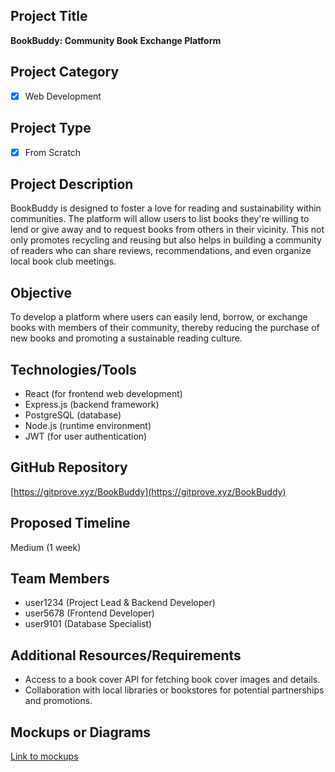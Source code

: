 ## Project Title

**BookBuddy: Community Book Exchange Platform**

## Project Category

- [x] Web Development

## Project Type

- [x] From Scratch

## Project Description

BookBuddy is designed to foster a love for reading and sustainability within communities. The platform will allow users to list books they're willing to lend or give away and to request books from others in their vicinity. This not only promotes recycling and reusing but also helps in building a community of readers who can share reviews, recommendations, and even organize local book club meetings.

## Objective

To develop a platform where users can easily lend, borrow, or exchange books with members of their community, thereby reducing the purchase of new books and promoting a sustainable reading culture.

## Technologies/Tools

- React (for frontend web development)
- Express.js (backend framework)
- PostgreSQL (database)
- Node.js (runtime environment)
- JWT (for user authentication)

## GitHub Repository

[https://gitprove.xyz/BookBuddy](https://gitprove.xyz/BookBuddy)

## Proposed Timeline

Medium (1 week)

## Team Members

- user1234 (Project Lead & Backend Developer)
- user5678 (Frontend Developer)
- user9101 (Database Specialist)

## Additional Resources/Requirements

- Access to a book cover API for fetching book cover images and details.
- Collaboration with local libraries or bookstores for potential partnerships and promotions.

## Mockups or Diagrams

[Link to mockups](https://gitprove.xyz/path-to-mockups)

